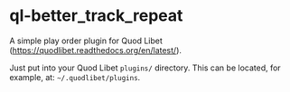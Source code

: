 # ql-better_track_repeat
A simple play order plugin for Quod Libet (https://quodlibet.readthedocs.org/en/latest/).

Just put into your Quod Libet `plugins/` directory. This can be located, for example, at: `~/.quodlibet/plugins`.


